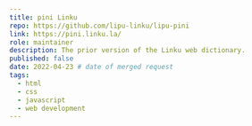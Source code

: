 ```yaml
---
title: pini Linku
repo: https://github.com/lipu-linku/lipu-pini
link: https://pini.linku.la/
role: maintainer
description: The prior version of the Linku web dictionary.
published: false
date: 2022-04-23 # date of merged request
tags:
  - html
  - css
  - javascript
  - web development
---
```

